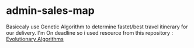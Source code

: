 # admin-sales-map

Basiccaly use Genetic Algorithm to determine fastet/best travel itinerary for our delivery.
I'm On deadline so i used resource from this repository : [Evolutionary Algorithms](https://github.com/ZWMiller/PythonProjects/blob/master/genetic_algorithms/evolutionary_algorithm_traveling_salesman.ipynb)

